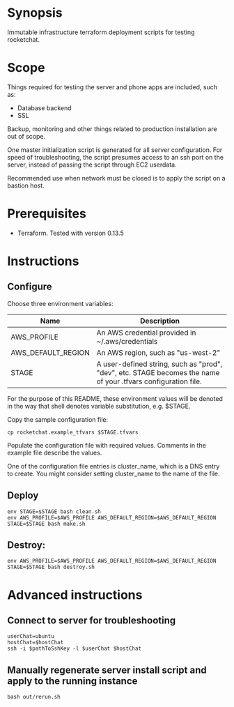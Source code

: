 
# Synopsis

Immutable infrastructure terraform deployment scripts for testing rocketchat.

# Scope

Things required for testing the server and phone apps are included, such as:

  - Database backend
  - SSL

Backup, monitoring and other things related to production installation are out of scope.

One master initialization script is generated for all server configuration.  For speed of troubleshooting, the script presumes access to an ssh port on the server, instead of passing the script through EC2 userdata.

Recommended use when network must be closed is to apply the script on a bastion host.

# Prerequisites

- Terraform.  Tested with version 0.13.5

# Instructions

## Configure

Choose three environment variables:

| Name | Description |
|---|---|
| AWS_PROFILE | An AWS credential provided in ~/.aws/credentials |
| AWS_DEFAULT_REGION | An AWS region, such as "us-west-2"|
| STAGE | A user-defined string, such as "prod", "dev", etc.  STAGE becomes the name of your .tfvars configuration file. |

For the purpose of this README, these environment values will be denoted in the way that shell denotes variable substitution, e.g. $STAGE.

Copy the sample configuration file:

    cp rocketchat.example_tfvars $STAGE.tfvars

Populate the configuration file with required values.  Comments in the example file describe the values.

One of the configuration file entries is cluster_name, which is a DNS entry to create.  You might consider setting cluster_name to the name of the file.

## Deploy
    env STAGE=$STAGE bash clean.sh
    env AWS_PROFILE=$AWS_PROFILE AWS_DEFAULT_REGION=$AWS_DEFAULT_REGION STAGE=$STAGE bash make.sh

## Destroy:
    env AWS_PROFILE=$AWS_PROFILE AWS_DEFAULT_REGION=$AWS_DEFAULT_REGION STAGE=$STAGE bash destroy.sh

# Advanced instructions

## Connect to server for troubleshooting
    userChat=ubuntu
    hostChat=$hostChat
    ssh -i $pathToSshKey -l $userChat $hostChat

## Manually regenerate server install script and apply to the running instance
    bash out/rerun.sh
